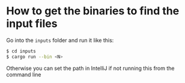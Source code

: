# How to get the binaries to find the input files

Go into the `inputs` folder and run it like this:

```bash
$ cd inputs
$ cargo run --bin <N>
```

Otherwise you can set the path in IntelliJ if not running this from the command line